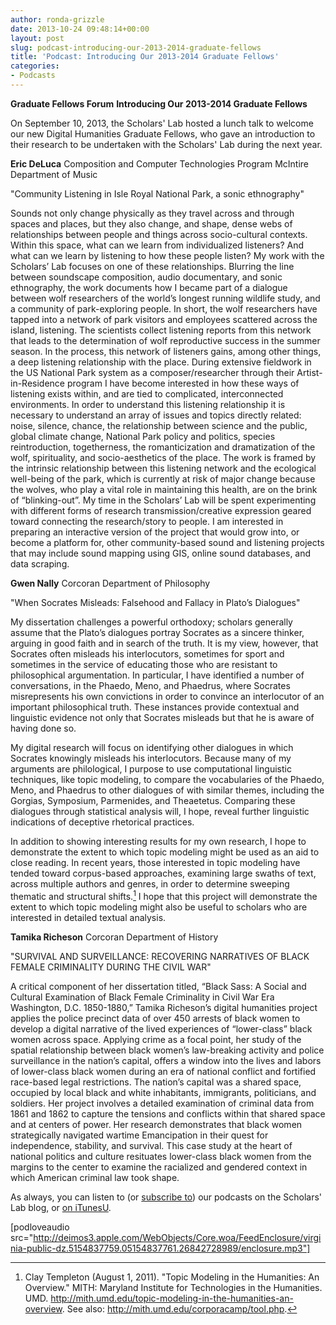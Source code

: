 ```yaml
---
author: ronda-grizzle
date: 2013-10-24 09:48:14+00:00
layout: post
slug: podcast-introducing-our-2013-2014-graduate-fellows
title: 'Podcast: Introducing Our 2013-2014 Graduate Fellows'
categories:
- Podcasts
---
```


**Graduate Fellows Forum**
**Introducing Our 2013-2014 Graduate Fellows**

On September 10, 2013, the Scholars' Lab hosted a lunch talk to welcome our new Digital Humanities Graduate Fellows, who gave an introduction to their research to be undertaken with the Scholars' Lab during the next year.

**Eric DeLuca**
Composition and Computer Technologies Program
McIntire Department of Music

"Community Listening in Isle Royal National Park, a sonic ethnography"

Sounds not only change physically as they travel across and through spaces and places, but they also change, and shape, dense webs of relationships between people and things across socio-cultural contexts. Within this space, what can we learn from individualized listeners? And what can we learn by listening to how these people listen? My work with the Scholars’ Lab focuses on one of these relationships. Blurring the line between soundscape composition, audio documentary, and sonic ethnography, the work documents how I became part of a dialogue between wolf researchers of the world’s longest running wildlife study, and a community of park-exploring people. In short, the wolf researchers have tapped into a network of park visitors and employees scattered across the island, listening. The scientists collect listening reports from this network that leads to the determination of wolf reproductive success in the summer season. In the process, this network of listeners gains, among other things, a deep listening relationship with the place. During extensive fieldwork in the US National Park system as a composer/researcher through their Artist-in-Residence program I have become interested in how these ways of listening exists within, and are tied to complicated, interconnected environments. In order to understand this listening relationship it is necessary to understand an array of issues and topics directly related: noise, silence, chance, the relationship between science and the public, global climate change, National Park policy and politics, species reintroduction, togetherness, the romanticization and dramatization of the wolf, spirituality, and socio-aesthetics of the place. The work is framed by the intrinsic relationship between this listening network and the ecological well-being of the park, which is currently at risk of major change because the wolves, who play a vital role in maintaining this health, are on the brink of “blinking-out”. My time in the Scholars’ Lab will be spent experimenting with different forms of research transmission/creative expression geared toward connecting the research/story to people. I am interested in preparing an interactive version of the project that would grow into, or become a platform for, other community-based sound and listening projects that may include sound mapping using GIS, online sound databases, and data scraping.

**Gwen Nally**
Corcoran Department of Philosophy

"When Socrates Misleads: Falsehood and Fallacy in Plato’s Dialogues"

My dissertation challenges a powerful orthodoxy; scholars generally assume that the Plato’s dialogues portray Socrates as a sincere thinker, arguing in good faith and in search of the truth. It is my view, however, that Socrates often misleads his interlocutors, sometimes for sport and sometimes in the service of educating those who are resistant to philosophical argumentation. In particular, I have identified a number of conversations, in the Phaedo, Meno, and Phaedrus, where Socrates misrepresents his own convictions in order to convince an interlocutor of an important philosophical truth. These instances provide contextual and linguistic evidence not only that Socrates misleads but that he is aware of having done so.

My digital research will focus on identifying other dialogues in which Socrates knowingly misleads his interlocutors. Because many of my arguments are philological, I purpose to use computational linguistic techniques, like topic modeling, to compare the vocabularies of the Phaedo, Meno, and Phaedrus to other dialogues of with similar themes, including the Gorgias, Symposium, Parmenides, and Theaetetus. Comparing these dialogues through statistical analysis will, I hope, reveal further linguistic indications of deceptive rhetorical practices.

In addition to showing interesting results for my own research, I hope to demonstrate the extent to which topic modeling might be used as an aid to close reading. In recent years, those interested in topic modeling have tended toward corpus-based approaches, examining large swaths of text, across multiple authors and genres, in order to determine sweeping thematic and structural shifts.[^1] I hope that this project will demonstrate the extent to which topic modeling might also be useful to scholars who are interested in detailed textual analysis.

[^1]: Clay Templeton (August 1, 2011). "Topic Modeling in the Humanities: An Overview." MITH: Maryland Institute for Technologies in the Humanities. UMD. http://mith.umd.edu/topic-modeling-in-the-humanities-an-overview. See also: http://mith.umd.edu/corporacamp/tool.php.


**Tamika Richeson**
Corcoran Department of History

"SURVIVAL AND SURVEILLANCE: RECOVERING NARRATIVES OF BLACK FEMALE CRIMINALITY DURING THE CIVIL WAR"

A critical component of her dissertation titled, “Black Sass: A Social and Cultural Examination of Black Female Criminality in Civil War Era Washington, D.C. 1850-1880,” Tamika Richeson’s digital humanities project applies the police precinct data of over 450 arrests of black women to develop a digital narrative of the lived experiences of “lower-class” black women across space. Applying crime as a focal point, her study of the spatial relationship between black women’s law-breaking activity and police surveillance in the nation’s capital, offers a window into the lives and labors of lower-class black women during an era of national conflict and fortified race-based legal restrictions. The nation’s capital was a shared space, occupied by local black and white inhabitants, immigrants, politicians, and soldiers. Her project involves a detailed examination of criminal data from 1861 and 1862 to capture the tensions and conflicts within that shared space and at centers of power. Her research demonstrates that black women strategically navigated wartime Emancipation in their quest for independence, stability, and survival. This case study at the heart of national politics and culture resituates lower-class black women from the margins to the center to examine the racialized and gendered context in which American criminal law took shape.

As always, you can listen to (or [subscribe to](http://www.scholarslab.org/category/podcasts/)) our podcasts on the Scholars' Lab blog, or [on iTunesU](http://itunes.apple.com/us/itunes-u/scholars-lab-speaker-series/id401906619).

[podloveaudio src="http://deimos3.apple.com/WebObjects/Core.woa/FeedEnclosure/virginia-public-dz.5154837759.05154837761.26842728989/enclosure.mp3"]

